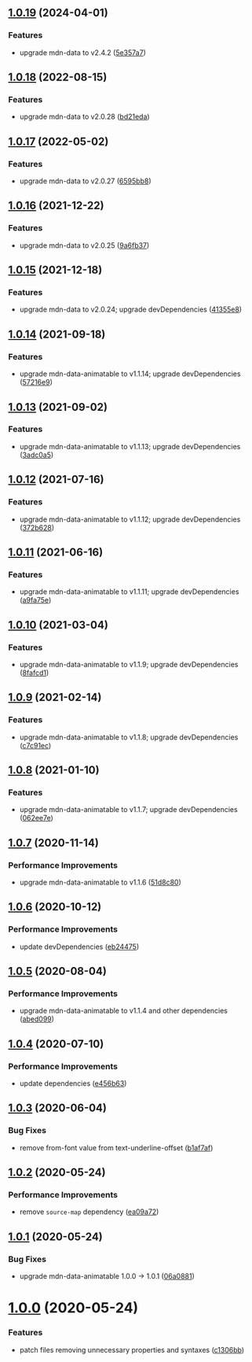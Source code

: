 ## [1.0.19](https://github.com/webanimate/css-tree-animatable/compare/v1.0.18...v1.0.19) (2024-04-01)

### Features

- upgrade mdn-data to v2.4.2 ([5e357a7](https://github.com/webanimate/css-tree-animatable/commit/5e357a796e322cc0503de0c5098c23d6dce22869))

## [1.0.18](https://github.com/webanimate/css-tree-animatable/compare/v1.0.17...v1.0.18) (2022-08-15)

### Features

- upgrade mdn-data to v2.0.28 ([bd21eda](https://github.com/webanimate/css-tree-animatable/commit/bd21eda8bdddc8549c2f60cff4a6699317eb8fa2))

## [1.0.17](https://github.com/webanimate/css-tree-animatable/compare/v1.0.16...v1.0.17) (2022-05-02)

### Features

- upgrade mdn-data to v2.0.27 ([6595bb8](https://github.com/webanimate/css-tree-animatable/commit/6595bb89789f3b8ac5231bc7ec08031785ed3452))

## [1.0.16](https://github.com/webanimate/css-tree-animatable/compare/v1.0.15...v1.0.16) (2021-12-22)

### Features

- upgrade mdn-data to v2.0.25 ([9a6fb37](https://github.com/webanimate/css-tree-animatable/commit/9a6fb379971ca9ec1be77fbb0279c3400b064ac4))

## [1.0.15](https://github.com/webanimate/css-tree-animatable/compare/v1.0.14...v1.0.15) (2021-12-18)

### Features

- upgrade mdn-data to v2.0.24; upgrade devDependencies ([41355e8](https://github.com/webanimate/css-tree-animatable/commit/41355e82ec74b4ae0162c76588801360d3077896))

## [1.0.14](https://github.com/webanimate/css-tree-animatable/compare/v1.0.13...v1.0.14) (2021-09-18)

### Features

- upgrade mdn-data-animatable to v1.1.14; upgrade devDependencies ([57216e9](https://github.com/webanimate/css-tree-animatable/commit/57216e9241baea0c4a5b405b1807ca667e7f893f))

## [1.0.13](https://github.com/webanimate/css-tree-animatable/compare/v1.0.12...v1.0.13) (2021-09-02)

### Features

- upgrade mdn-data-animatable to v1.1.13; upgrade devDependencies ([3adc0a5](https://github.com/webanimate/css-tree-animatable/commit/3adc0a50956c81630f1dc05074da04a8e267858e))

## [1.0.12](https://github.com/webanimate/css-tree-animatable/compare/v1.0.11...v1.0.12) (2021-07-16)

### Features

- upgrade mdn-data-animatable to v1.1.12; upgrade devDependencies ([372b628](https://github.com/webanimate/css-tree-animatable/commit/372b628387a897de1f38e89b73bce83cf5ef5d53))

## [1.0.11](https://github.com/webanimate/css-tree-animatable/compare/v1.0.10...v1.0.11) (2021-06-16)

### Features

- upgrade mdn-data-animatable to v1.1.11; upgrade devDependencies ([a9fa75e](https://github.com/webanimate/css-tree-animatable/commit/a9fa75efed0f470b0d0bce5904fe58d7dd8e75b0))

## [1.0.10](https://github.com/webanimate/css-tree-animatable/compare/v1.0.9...v1.0.10) (2021-03-04)

### Features

- upgrade mdn-data-animatable to v1.1.9; upgrade devDependencies ([8fafcd1](https://github.com/webanimate/css-tree-animatable/commit/8fafcd1388d671993cf31d8aac6903aa84150a62))

## [1.0.9](https://github.com/webanimate/css-tree-animatable/compare/v1.0.8...v1.0.9) (2021-02-14)

### Features

- upgrade mdn-data-animatable to v1.1.8; upgrade devDependencies ([c7c91ec](https://github.com/webanimate/css-tree-animatable/commit/c7c91ec35dd4805e262ff4ea0417366df7e34921))

## [1.0.8](https://github.com/webanimate/css-tree-animatable/compare/v1.0.7...v1.0.8) (2021-01-10)

### Features

- upgrade mdn-data-animatable to v1.1.7; upgrade devDependencies ([062ee7e](https://github.com/webanimate/css-tree-animatable/commit/062ee7e50d34d0702db2188ad3398831421112f6))

## [1.0.7](https://github.com/webanimate/css-tree-animatable/compare/v1.0.6...v1.0.7) (2020-11-14)

### Performance Improvements

- upgrade mdn-data-animatable to v1.1.6 ([51d8c80](https://github.com/webanimate/css-tree-animatable/commit/51d8c80a14a846b1f0073c673d184e8b9a9b6dad))

## [1.0.6](https://github.com/webanimate/css-tree-animatable/compare/v1.0.5...v1.0.6) (2020-10-12)

### Performance Improvements

- update devDependencies ([eb24475](https://github.com/webanimate/css-tree-animatable/commit/eb24475ecda6714d926144308edd7a333b9a3653))

## [1.0.5](https://github.com/webanimate/css-tree-animatable/compare/v1.0.4...v1.0.5) (2020-08-04)

### Performance Improvements

- upgrade mdn-data-animatable to v1.1.4 and other dependencies ([abed099](https://github.com/webanimate/css-tree-animatable/commit/abed0992b3e5362c1b6c6766217493f260272749))

## [1.0.4](https://github.com/webanimate/css-tree-animatable/compare/v1.0.3...v1.0.4) (2020-07-10)

### Performance Improvements

- update dependencies ([e456b63](https://github.com/webanimate/css-tree-animatable/commit/e456b63bcad69dd55d8f1941c944e8168cb321f3))

## [1.0.3](https://github.com/webanimate/css-tree-animatable/compare/v1.0.2...v1.0.3) (2020-06-04)

### Bug Fixes

- remove from-font value from text-underline-offset ([b1af7af](https://github.com/webanimate/css-tree-animatable/commit/b1af7af5263f10098d831913fe38e82e15f67048))

## [1.0.2](https://github.com/webanimate/css-tree-animatable/compare/v1.0.1...v1.0.2) (2020-05-24)

### Performance Improvements

- remove `source-map` dependency ([ea09a72](https://github.com/webanimate/css-tree-animatable/commit/ea09a72b26b845a46cd46e5d2a5df72ba22921ed))

## [1.0.1](https://github.com/webanimate/css-tree-animatable/compare/v1.0.0...v1.0.1) (2020-05-24)

### Bug Fixes

- upgrade mdn-data-animatable 1.0.0 → 1.0.1 ([06a0881](https://github.com/webanimate/css-tree-animatable/commit/06a0881637e57e42be905e6668e38d0367ae53c1))

# [1.0.0](https://github.com/webanimate/css-tree-animatable/compare/c1306bb5f7644eb95bea111c0baa4a5ae6a59759...v1.0.0) (2020-05-24)

### Features

- patch files removing unnecessary properties and syntaxes ([c1306bb](https://github.com/webanimate/css-tree-animatable/commit/c1306bb5f7644eb95bea111c0baa4a5ae6a59759))
